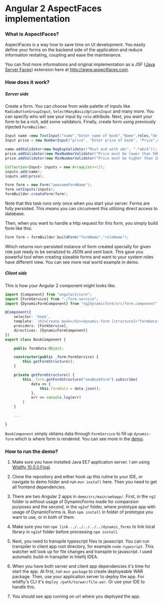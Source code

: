 # Angular 2 AspectFaces implementation
### What is AspectFaces?
AspectFaces is a way how to save time on UI development. You easily define your
forms on the backend side of the application and reduce information restating,
coupling and ease the maintenance.

You can find more informations and original implementation as a JSF ([Java Server Faces](http://www.oracle.com/technetwork/java/javaee/javaserverfaces-139869.html)) extension here at <http://www.aspectfaces.com>.

### How does it work?
##### Server side
Create a form. You can choose from wide palette of inputs like `RadioButtonGroupInput`, `SelectManyBasicOptionsInput` and many more. You can specify who will see your input by `role` attribute. Next, you want your form to be a rich, add some validators. Finally, create form using previously injected `FormBuilder`.  
```java
Input name =new TextInput("name","Enter name of book","Name",roles,"default value");
Input price = new NumberInput("price", "Enter price of book", "Price",roles);

name.addValidator(new RegExpValidator("Must end with abc", ".*abc$"));
price.addValidator(new MaxNumberValidator("Price must be lower than 500",500));
price.addValidator(new MinNumberValidator("Price must be higher than 100",100));

Collection<Input> inputs = new ArrayList<>(2);
inputs.add(name);
inputs.add(price);

Form form = new Form("awesomeFormName");
form.setInputs(inputs);
formBuilder.createForm(form);
```
Note that this task runs only once when you start your server. Forms are fully persisted. This means you can circumvent this utilizing direct access to database.

Then, when you want to handle a http request for this form, you simply build form like this:
```java
Form form = formBuilder.buildForm("formName","roleName");
```
Which returns non-persisted instance of form created specially for given role just ready to be serialized to JSON and sent back. This gave you powerful tool when creating sizeable forms and want to your system roles have different view. You can see more real world example in demo.

##### Client side
This is how your Angular 2 component might looks like.
```typescript
import {Component} from "angular2/core";
import {FormService} from "./form.service";
import {DynamicFormComponent} from "ng2dynamicform/src/form.component";

@Component({
    selector: 'book',
    template: `<h2>Create book</h2><dynamic-form [structure]="formData" (submit)="onSubmit($event)" [optionsFnc]="_form.getOptionsFromEndpoint"></dynamic-form>`,
    providers: [FormService],
    directives: [DynamicFormComponent]
})
export class BookComponent {

    public formData:Object;

    constructor(public _form:FormService) {
        this.getFormStructure();
    }

    private getFormStructure() {
        this._form.getFormStructure("newBookForm").subscribe(
            data => {
                this.formData = data.json();
            },
            err => console.log(err)
        )
    }

    ...

}
```
`BookComponent` simply obtains data through `FormService` to fill up `dynamic-form` which is where form is rendered. You can see more in the [demo](demo/src/main/webapp/ng2af/).

### How to run the demo?
1. Make sure you have installed Java EE7 application server. I am using [Wildfly 10.0.0.Final](http://wildfly.org/downloads/).

2. Clone the repository and either hook up this rutine to your IDE, or navigate to demo folder and run `mvn install` here. Then you need to get all frontend dependencies.

3. There are two Angular 2 apps in `demo/src/main/webapp/`. First, in the `ng2` folder is without usage of DynamicForms made for comparsion purposes and the second, in the `ng2af` folder, where prototype app with usage of DynamicForms is. Run `npm install` in folder of prototype you want to use, or in both of them.

4. Make sure you run `npm link ../../../../../dynamic_forms` to link local library in `ng2af` folder before processing `npm install`.

5. Next, you need to transpile typescript files to javascript. You can run transpiler in client app root directory, for example `node-typesript`. This watcher will look up for file changes and transpile to javascript. I used automatic build-in transpiler in Intellij IDEA.

6. When you have both server and client app dependencies it's time for start the app. At first, run `mvn package` to create deployeable WAR package. Then, use your application server to deploy the app. For wildfly's CLI it's `deploy /path/to/war/file.war`. Or use your IDE to handle this.

7. You should see app running on url where you deployed the app.
